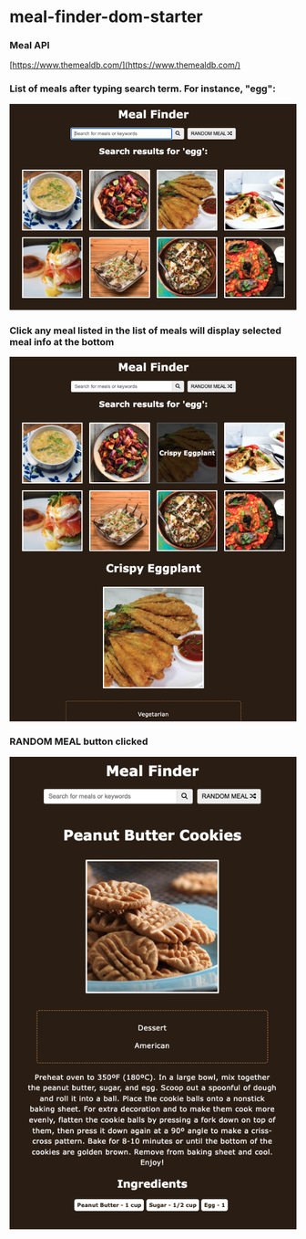 # meal-finder-dom-starter

### Meal API

[https://www.themealdb.com/](https://www.themealdb.com/)

### List of meals after typing search term. For instance, "egg":

![meals](./images/meals.png)

### Click any meal listed in the list of meals will display selected meal info at the bottom

![chosen](./images/chosen.png)

### RANDOM MEAL button clicked

![random](./images/random.png)
